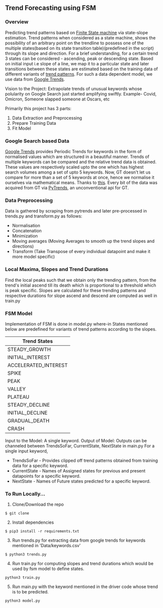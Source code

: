 ## Trend Forecasting using FSM

### Overview
Predicting trend patterns based on <a href='https://en.wikipedia.org/wiki/Finite-state_machine'>Finite State machine</a> via state-slope estimation. Trend patterns when considered as a state machine, shows the possibility of an arbitrary point on the trendline to possess one of the multiple states(based on its state transition table)(predefined in the script) through its slope and direction. 
For a brief understanding, for a certain trend 3 states can be considered - ascending, peak or descending state. Based on initial input i.e slope of a line, we map it to a particular state and later transitions between these states are estimated based on the training data of different variants of <a href='https://www.ig.com/en/trading-strategies/10-chart-patterns-every-trader-needs-to-know-190514'>trend patterns</a>. For such a data dependent model, we use data from <a href='https://trends.google.com/trends'>Google Trends</a>. 

Vision to the Project: Extrapolate trends of unusual keywords whose polularity on Google Search just started amplifying swiftly. Example- Covid, Omicron, Someone slapped someone at Oscars, etc

Primarily this project has 3 parts:
1. Data Extraction and Preprocessing
2. Prepare Training Data
3. Fit Model

### Google Search based Data
<a href='https://trends.google.com/trends'>Google Trends</a> provides Periodic Trends for keywords in the form of normalised values which are structured in a beautiful manner. Trends of multiple keywords can be compared and the relative trend data is obtained. These values are respectively scaled upto the one which has highest search volumes among a set of upto 5 keywords. Now, GT doesn't let us compare for more than a set of 5 keywords at once, hence we normalise it ourselves via mathematical means. Thanks to <a href='https://towardsdatascience.com/using-google-trends-at-scale-1c8b902b6bfa#:~:text=Currently%2C%20the%20public%2Dfacing%20Google,of%20all%20the%20major%20candidates.'>this</a>.
Every bit of the data was acquired from GT via <a href='https://pypi.org/project/pytrends/'>PyTrends</a>, an unconventional api for GT.

### Data Preprocessing
Data is gathered by scraping from pytrends and later pre-processed in trends.py and transform.py as follows: 
- Normalisation
- Concatenation 
- Minimization
- Moving averages (Moving Averages to smooth up the trend slopes and directions)
- Transform (Take Transpose of every individual datapoint and make it more model specific)

### Local Maxima, Slopes and Trend Durations
Find the local peaks such that we obtain only the trending pattern, from the trend's initial ascend till its death which is proportional to a threshold which is peak specific.
Slopes are calculated for these trending patterns and respective durations for slope ascend and descend are computed as well in train.py

### FSM Model
Implementation of FSM is done in model.py where-in States mentioned below are predefined for variants of trend patterns according to the slopes.

| Trend States    |
|----------------------|
| STEADY_GROWTH        |
| INITIAL_INTEREST     |
| ACCELERATED_INTEREST |
| SPIKE                |
| PEAK                 |
| VALLEY               |
| PLATEAU              |
| STEADY_DECLINE       |
| INITIAL_DECLINE      |
| GRADUAL_DEATH        |
| CRASH                |

Input to the Model: A single keyword.
Output of Model: Outputs can be channeled between TrendsSoFar, CurrentState, NextState in main.py
For a single input keyword,
- TrendsSoFar - Provides clipped off trend patterns obtained from training data for a specific keyword.
- CurrentState - Names of Assigned states for previous and present datapoints for a specific keyword. 
- NextState - Names of Future states predicted for a specific keyword.

### To Run Locally...
1. Clone/Download the repo
```
$ git clone
```
2. Install dependencies
```
$ pip3 install -r requirements.txt
```
3. Run trends.py for extracting data from google trends for keywords mentioned in 'Data/keywords.csv' 
```
$ python3 trends.py
```
4. Run train.py for computing slopes and trend durations which would be used by fsm model to define states.
```
python3 train.py
```
5. Run main.py with the keyword mentioned in the driver code whose trend is to be predicted.
```
python3 model.py
```
